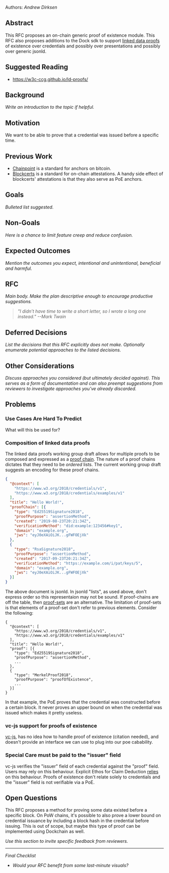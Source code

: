 Authors: *Andrew Dirksen*

## Abstract

This RFC proposes an on-chain generic proof of existence module. This RFC also proposes additions to the Dock sdk to support [linked data proofs](https://w3c-ccg.github.io/ld-proofs/) of existence over credentials and possibly over presentations and possibly over generic jsonld.

## Suggested Reading

- https://w3c-ccg.github.io/ld-proofs/

## Background

*Write an introduction to the topic if helpful.*

## Motivation

We want to be able to prove that a credential was issued before a specific time.

## Previous Work

- [Chainpoint](https://chainpoint.org/) is a standard for anchors on bitcoin.
- [Blockcerts](https://www.blockcerts.org/) is a standard for on-chain attestations. A handy side effect of blockcerts' attestations is that they also serve as PoE anchors.

## Goals

*Bulleted list suggested.*

## Non-Goals

*Here is a chance to limit feature creep and reduce confusion.*

## Expected Outcomes

*Mention the outcomes you expect, intentional and unintentional, beneficial and harmful.*

## RFC

*Main body. Make the plan descriptive enough to encourage productive suggestions.*

> *"I didn’t have time to write a short letter, so I wrote a long one instead."*
> *--Mark Twain*

## Deferred Decisions

*List the decisions that this RFC explicitly does not make. Optionally enumerate potential approaches to the listed decisions.*

## Other Considerations

*Discuss approaches you considered (but ultimately decided against). This serves as a form of documentation and can also preempt suggestions from reviewers to investigate approaches you’ve already discarded.*

## Problems

### Use Cases Are Hard To Predict

What will this be used for?

### Composition of linked data proofs

The linked data proofs working group draft allows for multiple proofs to be composed and expressed as a [proof chain](https://w3c-ccg.github.io/ld-proofs/#proof-chains). The nature of a proof chains dictates that they need to be *ordered* lists. The current working group draft suggests an encoding for these proof chains.

```json
{
  "@context": [
    "https://www.w3.org/2018/credentials/v1",
    "https://www.w3.org/2018/credentials/examples/v1"
  ],
  "title": "Hello World!",
  "proofChain": [{
    "type": "Ed25519Signature2018",
    "proofPurpose": "assertionMethod",
    "created": "2019-08-23T20:21:34Z",
    "verificationMethod": "did:example:123456#key1",
    "domain": "example.org",
    "jws": "eyJ0eXAiOiJK...gFWFOEjXk"
  },
  {
    "type": "RsaSignature2018",
    "proofPurpose": "assertionMethod",
    "created": "2017-09-23T20:21:34Z",
    "verificationMethod": "https://example.com/i/pat/keys/5",
    "domain": "example.org",
    "jws": "eyJ0eXAiOiJK...gFWFOEjXk"
  }]
}
```

The above document is jsonld. In jsonld "lists", as used above, don't express order so this representaion may not be sound. If proof-chains are off the table, then [proof-sets](https://w3c-ccg.github.io/ld-proofs/#proof-sets) are an alternative. The limitation of proof-sets is that elements of a proof-set don't refer to previous elements. Consider the following:

```json5
{
  "@context": [
    "https://www.w3.org/2018/credentials/v1",
    "https://www.w3.org/2018/credentials/examples/v1"
  ],
  "title": "Hello World!",
  "proof": [{
    "type": "Ed25519Signature2018",
    "proofPurpose": "assertionMethod",
	...
  },
  {
    "type": "MerkelProof2018",
    "proofPurpose": "proofOfExistence",
	...
  }]
}
```

In that example, the PoE proves that the credential was constructed before a certain block. It never proves an upper bound on when the credential was issued which makes it pretty useless.

### vc-js support for proofs of existence

[vc-js](https://github.com/digitalbazaar/vc-js), has no idea how to handle proof of existence (citation needed), and doesn't provide an interface we can use to plug into our poe cabability.

### Special Care must be paid to the "issuer" field

vc-js verifies the "issuer" field of each credential against the "proof" field. Users may rely on this behaviour. Explicit Ethos for Claim Deduction [relies](https://github.com/docknetwork/sdk/blob/f346eb7cdd596c56aa685f3dcc8cb467751c7adb/src/utils/cd.js#L76) on this behaviour. Proofs of existence don't relate solely to credentials and the "issuer" field is not verifiable via a PoE.

## Open Questions

This RFC proposes a method for proving some data existed before a specific block. On PoW chains, it's possible to also prove a lower bound on credential issuance by including a block hash in the credential before issuing. This is out of scope, but maybe this type of proof can be implemented using Dockchain as well.

*Use this section to invite specific feedback from reviewers.*

---

*Final Checklist*

- *Would your RFC benefit from some last-minute visuals?*
